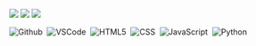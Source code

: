 
<!--
**Barto670/Barto670** is a ✨ _special_ ✨ repository because its `README.md` (this file) appears on your GitHub profile.

Here are some ideas to get you started:

- 🔭 I’m currently working on ...
- 🌱 I’m currently learning ...
- 👯 I’m looking to collaborate on ...
- 🤔 I’m looking for help with ...
- 💬 Ask me about ...
- 📫 How to reach me: ...
- 😄 Pronouns: ...
- ⚡ Fun fact: ...
-->



![](https://github-profile-summary-cards.vercel.app/api/cards/profile-details?username=Barto670&theme=dark)
![](https://github-profile-summary-cards.vercel.app/api/cards/repos-per-language?username=Barto670&theme=dark)
![](https://github-profile-summary-cards.vercel.app/api/cards/stats?username=Barto670&theme=dark)

![Github](https://img.shields.io/badge/-Github-181717?logo=github&logoColor=white) ‎
![VSCode](https://img.shields.io/badge/-Visual_Studio_Code-181717?logo=visualstudiocode&logoColor=blue) ‎
![HTML5](https://img.shields.io/badge/-HTML5-181717?logo=html5&logoColor=orange) ‎
![CSS](https://img.shields.io/badge/-CSS3-181717?logo=css3&logoColor=blue) ‎
![JavaScript](https://img.shields.io/badge/-JavaScript-181717?logo=javascript&logoColor=yellow) ‎
![Python](https://img.shields.io/badge/-Python-181717?logo=python&logoColor=blue) ‎
